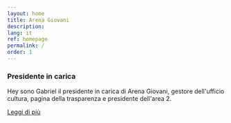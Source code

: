 ```yaml
---
layout: home
title: Arena Giovani
description: 
lang: it
ref: homepage
permalink: /
order: 1
---
```


<div class="container">
<div class="row">
  <div class="col-12 col-lg-6">
    <!--start card-->
    <div class="card-wrapper card-space">
      <div class="card card-bg">
        <div class="card-body">
          <h3 class="card-title h5 ">Presidente in carica</h3>
          <p class="card-text font-serif">Hey sono Gabriel il presidente in carica di Arena Giovani, gestore dell'ufficio cultura, pagina della trasparenza e presidente dell'area 2.</p>
          <a class="read-more" href="https://comune.arenagiovani.it/persone/PresidentOffice/">
            <span class="text">Leggi di più</span>
          </a>
        </div>
      </div>
    </div>
    <!--end card-->
  </div>
</div>
</div>
